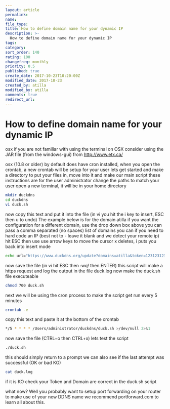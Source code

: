 ```yaml
---
layout: article
permalink:
name:
file_type:
title: How to define domain name for your dynamic IP
description: >-
  How to define domain name for your dynamic IP
tags:  
category:  
sort_order: 140
rating: 100
changefreq: monthly
priority: 0.5
published: true
create_date: 2017-10-23T10:20:00Z
modified_date: 2017-10-23
created_by: atilla
modified_by: atilla
comments: true
redirect_url:
---
```




# How to define domain name for your dynamic IP
osx
if you are not familiar with using the terminal on OSX consider using the JAR file (from the windows-gui) from http://www.etx.ca/

osx (10.8 or older) by default does have cron installed,
when you open the crontab, a new crontab will be setup for your user
lets get started and make a directory to put your files in, move into it and make our main script
these instructions are for the user administrator change the paths to match your user
open a new terminal, it will be in your home directory
```bash
mkdir duckdns
cd duckdns
vi duck.sh
```
now copy this text and put it into the file (in vi you hit the i key to insert, ESC then u to undo)	The example below is for the domain atilla
if you want the configuration for a different domain, use the drop down box above
you can pass a comma separated (no spaces) list of domains
you can if you need to hard code an IP (best not to - leave it blank and we detect your remote ip)
hit ESC then use use arrow keys to move the cursor x deletes, i puts you back into insert mode
```bash
echo url="https://www.duckdns.org/update?domains=atilla&token=123123123123123&ip=" | curl -k -o /Users/administrator/duckdns/duck.log -K -
```
now save the file (in vi hit ESC then :wq! then ENTER)
this script will make a https request and log the output in the file duck.log
now make the duck.sh file executeable
```bash
chmod 700 duck.sh
```
next we will be using the cron process to make the script get run every 5 minutes
```bash
crontab -e
```
copy this text and paste it at the bottom of the crontab
```bash
*/5 * * * * /Users/administrator/duckdns/duck.sh >/dev/null 2>&1
```

now save the file (CTRL+o then CTRL+x)
lets test the script
```bash
./duck.sh
```
this should simply return to a prompt
we can also see if the last attempt was successful (OK or bad KO)
```bash
cat duck.log
```
if it is KO check your Token and Domain are correct in the duck.sh script

what now?
Well you probably want to setup port forwarding on your router to make use of your new DDNS name
we recommend portforward.com to learn all about this.
